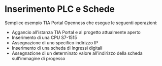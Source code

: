 # Inserimento PLC e Schede
Semplice esempio TIA Portal Openness che esegue le seguenti operazioni:

- Aggancio all'istanza TIA Portal e al progetto attualmente aperto
- Inserimento di una CPU S7-1515
- Assegnazione di uno specifico indirizzo IP
- Inserimento di una scheda di Ingressi digitali
- Assegnazione di un determinato valore all'indirizzo della scheda sull'immagine di progesso
